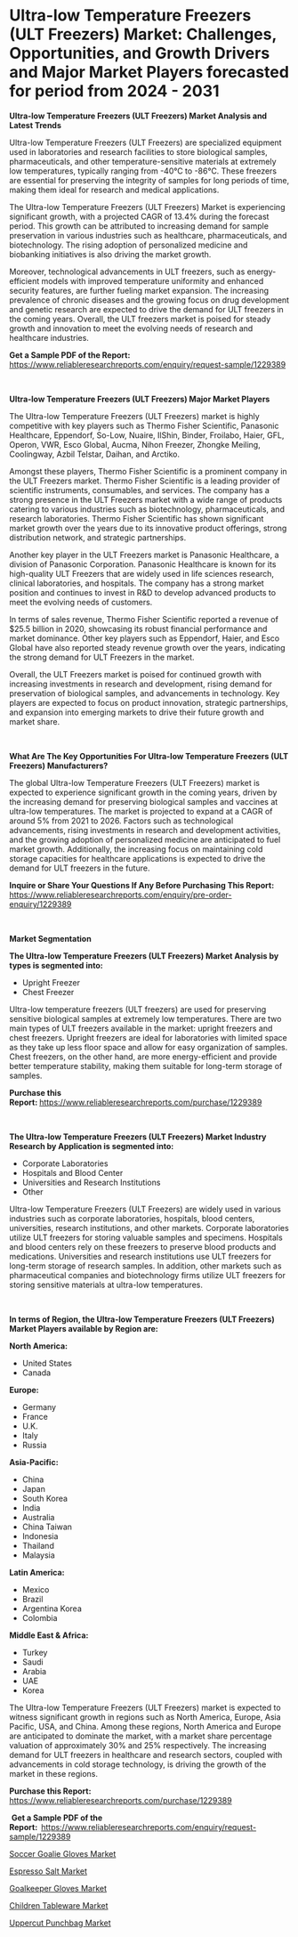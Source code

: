 <p><h1>Ultra-low Temperature Freezers (ULT Freezers) Market: Challenges, Opportunities, and Growth Drivers and Major Market Players forecasted for period from 2024 - 2031</h1></p><p><strong>Ultra-low Temperature Freezers (ULT Freezers) Market Analysis and Latest Trends</strong></p>
<p><p>Ultra-low Temperature Freezers (ULT Freezers) are specialized equipment used in laboratories and research facilities to store biological samples, pharmaceuticals, and other temperature-sensitive materials at extremely low temperatures, typically ranging from -40°C to -86°C. These freezers are essential for preserving the integrity of samples for long periods of time, making them ideal for research and medical applications.</p><p>The Ultra-low Temperature Freezers (ULT Freezers) Market is experiencing significant growth, with a projected CAGR of 13.4% during the forecast period. This growth can be attributed to increasing demand for sample preservation in various industries such as healthcare, pharmaceuticals, and biotechnology. The rising adoption of personalized medicine and biobanking initiatives is also driving the market growth.</p><p>Moreover, technological advancements in ULT freezers, such as energy-efficient models with improved temperature uniformity and enhanced security features, are further fueling market expansion. The increasing prevalence of chronic diseases and the growing focus on drug development and genetic research are expected to drive the demand for ULT freezers in the coming years. Overall, the ULT freezers market is poised for steady growth and innovation to meet the evolving needs of research and healthcare industries.</p></p>
<p><strong>Get a Sample PDF of the Report:&nbsp;</strong> <a href="https://www.reliableresearchreports.com/enquiry/request-sample/1229389">https://www.reliableresearchreports.com/enquiry/request-sample/1229389</a></p>
<p>&nbsp;</p>
<p><strong>Ultra-low Temperature Freezers (ULT Freezers) Major Market Players</strong></p>
<p><p>The Ultra-low Temperature Freezers (ULT Freezers) market is highly competitive with key players such as Thermo Fisher Scientific, Panasonic Healthcare, Eppendorf, So-Low, Nuaire, IlShin, Binder, Froilabo, Haier, GFL, Operon, VWR, Esco Global, Aucma, Nihon Freezer, Zhongke Meiling, Coolingway, Azbil Telstar, Daihan, and Arctiko.</p><p>Amongst these players, Thermo Fisher Scientific is a prominent company in the ULT Freezers market. Thermo Fisher Scientific is a leading provider of scientific instruments, consumables, and services. The company has a strong presence in the ULT Freezers market with a wide range of products catering to various industries such as biotechnology, pharmaceuticals, and research laboratories. Thermo Fisher Scientific has shown significant market growth over the years due to its innovative product offerings, strong distribution network, and strategic partnerships.</p><p>Another key player in the ULT Freezers market is Panasonic Healthcare, a division of Panasonic Corporation. Panasonic Healthcare is known for its high-quality ULT Freezers that are widely used in life sciences research, clinical laboratories, and hospitals. The company has a strong market position and continues to invest in R&D to develop advanced products to meet the evolving needs of customers.</p><p>In terms of sales revenue, Thermo Fisher Scientific reported a revenue of $25.5 billion in 2020, showcasing its robust financial performance and market dominance. Other key players such as Eppendorf, Haier, and Esco Global have also reported steady revenue growth over the years, indicating the strong demand for ULT Freezers in the market.</p><p>Overall, the ULT Freezers market is poised for continued growth with increasing investments in research and development, rising demand for preservation of biological samples, and advancements in technology. Key players are expected to focus on product innovation, strategic partnerships, and expansion into emerging markets to drive their future growth and market share.</p></p>
<p>&nbsp;</p>
<p><strong>What Are The Key Opportunities For Ultra-low Temperature Freezers (ULT Freezers) Manufacturers?</strong></p>
<p><p>The global Ultra-low Temperature Freezers (ULT Freezers) market is expected to experience significant growth in the coming years, driven by the increasing demand for preserving biological samples and vaccines at ultra-low temperatures. The market is projected to expand at a CAGR of around 5% from 2021 to 2026. Factors such as technological advancements, rising investments in research and development activities, and the growing adoption of personalized medicine are anticipated to fuel market growth. Additionally, the increasing focus on maintaining cold storage capacities for healthcare applications is expected to drive the demand for ULT freezers in the future.</p></p>
<p><strong>Inquire or Share Your Questions If Any Before Purchasing This Report:</strong> <a href="https://www.reliableresearchreports.com/enquiry/pre-order-enquiry/1229389">https://www.reliableresearchreports.com/enquiry/pre-order-enquiry/1229389</a></p>
<p>&nbsp;</p>
<p><strong>Market Segmentation</strong></p>
<p><strong>The Ultra-low Temperature Freezers (ULT Freezers) Market Analysis by types is segmented into:</strong></p>
<p><ul><li>Upright Freezer</li><li>Chest Freezer</li></ul></p>
<p><p>Ultra-low temperature freezers (ULT freezers) are used for preserving sensitive biological samples at extremely low temperatures. There are two main types of ULT freezers available in the market: upright freezers and chest freezers. Upright freezers are ideal for laboratories with limited space as they take up less floor space and allow for easy organization of samples. Chest freezers, on the other hand, are more energy-efficient and provide better temperature stability, making them suitable for long-term storage of samples.</p></p>
<p><strong>Purchase this Report:&nbsp;</strong><a href="https://www.reliableresearchreports.com/purchase/1229389">https://www.reliableresearchreports.com/purchase/1229389</a></p>
<p>&nbsp;</p>
<p><strong>The Ultra-low Temperature Freezers (ULT Freezers) Market Industry Research by Application is segmented into:</strong></p>
<p><ul><li>Corporate Laboratories</li><li>Hospitals and Blood Center</li><li>Universities and Research Institutions</li><li>Other</li></ul></p>
<p><p>Ultra-low Temperature Freezers (ULT Freezers) are widely used in various industries such as corporate laboratories, hospitals, blood centers, universities, research institutions, and other markets. Corporate laboratories utilize ULT freezers for storing valuable samples and specimens. Hospitals and blood centers rely on these freezers to preserve blood products and medications. Universities and research institutions use ULT freezers for long-term storage of research samples. In addition, other markets such as pharmaceutical companies and biotechnology firms utilize ULT freezers for storing sensitive materials at ultra-low temperatures.</p></p>
<p>&nbsp;</p>
<p><strong>In terms of Region, the Ultra-low Temperature Freezers (ULT Freezers) Market Players available by Region are:</strong></p>
<p>
    <p> <strong> North America: </strong>
        <ul>
            <li>United States</li>
            <li>Canada</li>
        </ul>
        </p> 
    <p> <strong> Europe: </strong>
        <ul>
            <li>Germany</li>
            <li>France</li>
            <li>U.K.</li>
            <li>Italy</li>
            <li>Russia</li>
        </ul>
        </p> 
    <p> <strong> Asia-Pacific: </strong>
        <ul>
            <li>China</li>
            <li>Japan</li>
            <li>South Korea</li>
            <li>India</li>
            <li>Australia</li>
            <li>China Taiwan</li>
            <li>Indonesia</li>
            <li>Thailand</li>
            <li>Malaysia</li>
        </ul>
        </p> 
    <p> <strong> Latin America: </strong>
        <ul>
            <li>Mexico</li>
            <li>Brazil</li>
            <li>Argentina Korea</li>
            <li>Colombia</li>
        </ul>
        </p> 
    <p> <strong> Middle East & Africa: </strong>
        <ul>
            <li>Turkey</li>
            <li>Saudi</li>
            <li>Arabia</li>
            <li>UAE</li>
            <li>Korea</li>
        </ul>
    </p>
    </p>
<p><p>The Ultra-low Temperature Freezers (ULT Freezers) market is expected to witness significant growth in regions such as North America, Europe, Asia Pacific, USA, and China. Among these regions, North America and Europe are anticipated to dominate the market, with a market share percentage valuation of approximately 30% and 25% respectively. The increasing demand for ULT freezers in healthcare and research sectors, coupled with advancements in cold storage technology, is driving the growth of the market in these regions.</p></p>
<p><strong>Purchase this Report: </strong><a href="https://www.reliableresearchreports.com/purchase/1229389">https://www.reliableresearchreports.com/purchase/1229389</a></p>
<p>&nbsp;<strong>Get a Sample PDF of the Report:&nbsp;&nbsp;</strong><a href="https://www.reliableresearchreports.com/enquiry/request-sample/1229389">https://www.reliableresearchreports.com/enquiry/request-sample/1229389</a></p>
<p><strong></strong></p>
<p><p><a href="https://medium.com/@joshuajackson1010/soccer-goalie-gloves-market-trends-forecast-and-competitive-analysis-to-2031-6d5f591e4412">Soccer Goalie Gloves Market</a></p><p><a href="https://medium.com/@harrymcgrath965/espresso-salt-market-analysis-its-cagr-market-segmentation-and-global-industry-overview-dcf8dfbebd91">Espresso Salt Market</a></p><p><a href="https://medium.com/@joshuajackson1010/goalkeeper-gloves-market-trends-and-market-analysis-forecasted-for-period-2024-2031-68fcc9da8c0b">Goalkeeper Gloves Market</a></p><p><a href="https://github.com/singletonthaxterkelliehr2df/Market-Research-Report-List-1/blob/main/children-tableware-market.md">Children Tableware Market</a></p><p><a href="https://medium.com/@harrymcgrath965/uppercut-punchbag-market-outlook-industry-overview-and-forecast-2024-to-2031-3e2137a00a8c">Uppercut Punchbag Market</a></p></p>